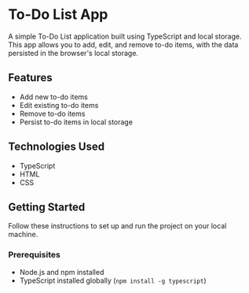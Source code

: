 # To-Do List App

A simple To-Do List application built using TypeScript and local storage. This app allows you to add, edit, and remove to-do items, with the data persisted in the browser's local storage.

## Features

- Add new to-do items
- Edit existing to-do items
- Remove to-do items
- Persist to-do items in local storage

## Technologies Used

- TypeScript
- HTML
- CSS

## Getting Started

Follow these instructions to set up and run the project on your local machine.

### Prerequisites

- Node.js and npm installed
- TypeScript installed globally (`npm install -g typescript`)




